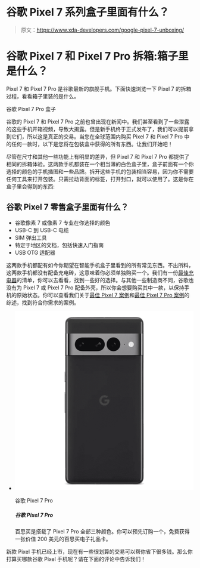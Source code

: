 # 谷歌 Pixel 7 系列盒子里面有什么？

> 原文：<https://www.xda-developers.com/google-pixel-7-unboxing/>

# 谷歌 Pixel 7 和 Pixel 7 Pro 拆箱:箱子里是什么？

Pixel 7 和 Pixel 7 Pro 是谷歌最新的旗舰手机。下面快速浏览一下 Pixel 7 的拆箱过程，看看箱子里装的是什么。

谷歌 Pixel 7 Pro 盒子

谷歌的 Pixel 7 和 Pixel 7 Pro 之前也曾出现在新闻中。我们甚至看到了一些泄露的这些手机开箱视频，导致大揭露。但是新手机终于正式发布了，我们可以提前拿到它们，所以这是真正的交易。当您在全球范围内购买 Pixel 7 和 Pixel 7 Pro 中的任何一款时，以下是您将在包装盒中获得的所有东西。让我们开始吧！

尽管在尺寸和其他一些功能上有明显的差异，但 Pixel 7 和 Pixel 7 Pro 都提供了相同的拆箱体验。这两款手机都装在一个相当薄的白色盒子里，盒子前面有一个你选择的颜色的手机插图和一些品牌。拆开这些手机的包装相当容易，因为你不需要任何工具来打开包装。只需拉动背面的标签，打开封口，就可以使用了。这是你在盒子里会得到的东西:

## 谷歌 Pixel 7 零售盒子里面有什么？

*   谷歌像素 7 或像素 7 专业在你选择的颜色
*   USB-C 到 USB-C 电缆
*   SIM 弹出工具
*   特定于地区的文档，包括快速入门指南
*   USB OTG 适配器

这两款手机都配有如今你期望在智能手机盒子里看到的所有常见东西。不出所料，这两款手机都没有配备充电砖，这意味着你必须单独购买一个。我们有一份[最佳充电器](https://www.xda-developers.com/best-google-pixel-7-chargers/)的清单，你可以去看看，找到一些好的选择。与其他一些制造商不同，谷歌也没有为 Pixel 7 或 Pixel 7 Pro 配备外壳，所以你会想要购买其中一款，以保持手机的原始状态。你可以查看我们关于[最佳 Pixel 7 案例](https://www.xda-developers.com/best-google-pixel-7-cases/)和[最佳 Pixel 7 Pro 案例](https://www.xda-developers.com/best-google-pixel-7-pro-cases/)的综述，找到符合你需求的案例。

*   <picture>![Best Buy is carrying the Pixel 7 Pro in all three colors. You can buy one and get a $200 Best Buy e-gift card for free.](img/6179081b5d17a266099a7657cad6cfc5.png)</picture>

    谷歌 Pixel 7 Pro

    ##### 谷歌 Pixel 7 Pro

    百思买是搭载了 Pixel 7 Pro 全部三种颜色。你可以预先订购一个，免费获得一张价值 200 美元的百思买电子礼品卡。

新款 Pixel 手机已经上市，现在有一些很划算的交易可以帮你省下很多钱。那么你打算买哪款谷歌 Pixel 手机呢？请在下面的评论中告诉我们！